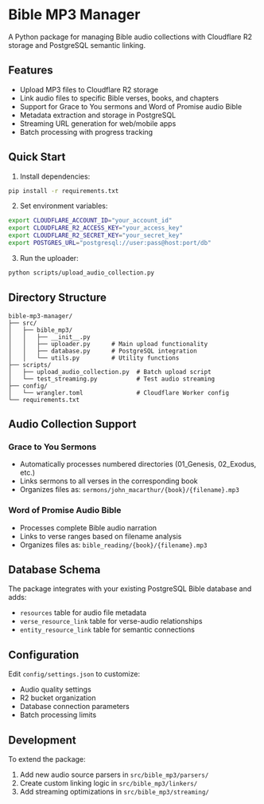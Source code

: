 # Bible MP3 Manager

A Python package for managing Bible audio collections with Cloudflare R2 storage and PostgreSQL semantic linking.

## Features

- Upload MP3 files to Cloudflare R2 storage
- Link audio files to specific Bible verses, books, and chapters
- Support for Grace to You sermons and Word of Promise audio Bible
- Metadata extraction and storage in PostgreSQL
- Streaming URL generation for web/mobile apps
- Batch processing with progress tracking

## Quick Start

1. Install dependencies:
```bash
pip install -r requirements.txt
```

2. Set environment variables:
```bash
export CLOUDFLARE_ACCOUNT_ID="your_account_id"
export CLOUDFLARE_R2_ACCESS_KEY="your_access_key"
export CLOUDFLARE_R2_SECRET_KEY="your_secret_key"
export POSTGRES_URL="postgresql://user:pass@host:port/db"
```

3. Run the uploader:
```bash
python scripts/upload_audio_collection.py
```

## Directory Structure

```
bible-mp3-manager/
├── src/
│   ├── bible_mp3/
│   │   ├── __init__.py
│   │   ├── uploader.py      # Main upload functionality
│   │   ├── database.py      # PostgreSQL integration
│   │   └── utils.py         # Utility functions
├── scripts/
│   ├── upload_audio_collection.py  # Batch upload script
│   └── test_streaming.py           # Test audio streaming
├── config/
│   └── wrangler.toml               # Cloudflare Worker config
└── requirements.txt
```

## Audio Collection Support

### Grace to You Sermons
- Automatically processes numbered directories (01_Genesis, 02_Exodus, etc.)
- Links sermons to all verses in the corresponding book
- Organizes files as: `sermons/john_macarthur/{book}/{filename}.mp3`

### Word of Promise Audio Bible
- Processes complete Bible audio narration
- Links to verse ranges based on filename analysis
- Organizes files as: `bible_reading/{book}/{filename}.mp3`

## Database Schema

The package integrates with your existing PostgreSQL Bible database and adds:
- `resources` table for audio file metadata
- `verse_resource_link` table for verse-audio relationships
- `entity_resource_link` table for semantic connections

## Configuration

Edit `config/settings.json` to customize:
- Audio quality settings
- R2 bucket organization
- Database connection parameters
- Batch processing limits

## Development

To extend the package:
1. Add new audio source parsers in `src/bible_mp3/parsers/`
2. Create custom linking logic in `src/bible_mp3/linkers/`
3. Add streaming optimizations in `src/bible_mp3/streaming/`
